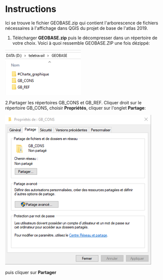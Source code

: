 # Instructions

Ici se trouve le fichier GEOBASE.zip qui contient l'arborescence de fichiers nécessaires à l'affichage dans QGIS du projet de base de l'atlas 2019.

1. Télécharger **GEOBASE.zip** puis le décompresser dans un répertoire de votre choix. 
Voici à quoi ressemble GEOBASE.ZIP une fois dézippé: 

![GEOBASE.ZIP une fois dézippé](images/pic1.png)

2.Partager les répertoires GB_CONS et GB_REF.
Cliquer droit sur le répertoire GB_CONS, choisir **Propriétés**, cliquer sur l'onglet **Partage**:

![Propriétés du répertoire, onglet partage](images/pic2.png)

puis cliquer sur **Partager**

